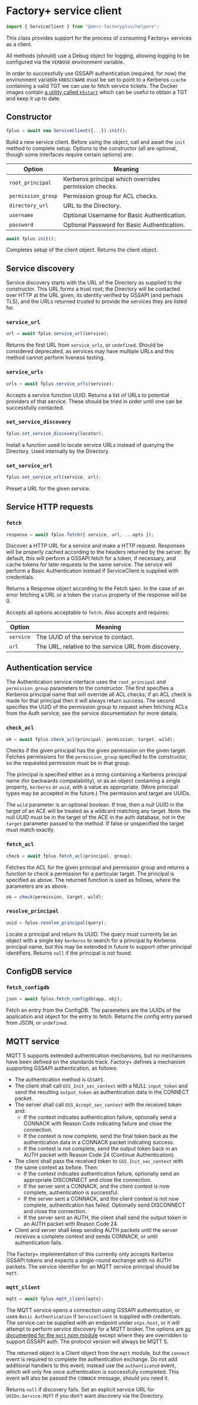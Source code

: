 # Factory+ service client

```js
import { ServiceClient } from "@amrc-factoryplus/helpers";
```

This class provides support for the process of consuming Factory+ services as a client.

All methods (should) use a Debug object for logging, allowing logging to be configured via the `VERBOSE` environment variable.

In order to successfully use GSSAPI authentication (required, for now) the environment variable `KRB5CCNAME` must be set to point to a Kerberos `ccache` containing a valid TGT we can use to fetch service tickets. The Docker images contain [a utility called `k5start`](https://www.eyrie.org/~eagle/software/kstart/) which can be useful to obtain a TGT and keep it up to date.

## Constructor

```js
fplus = await new ServiceClient({...}).init();
```

Build a new service client. Before using the object, call and await the `init` method to complete setup. Options to the constructor (all are optional, though some interfaces require certain options) are:

| Option             | Meaning                                               |
|--------------------|-------------------------------------------------------|
| `root_principal`   | Kerberos principal which overrides permission checks. |
| `permission_group` | Permission group for ACL checks.                      |
| `directory_url`    | URL to the Directory.                                 |
| `username`         | Optional Username for Basic Authentication.           |
| `password`         | Optional Password for Basic Authentication.           |


```js
await fplus.init();
```

Completes setup of the client object. Returns the client object.

## Service discovery

Service discovery starts with the URL of the Directory as supplied to the constructor. This URL forms a trust root; the Directory will be contacted over HTTP at the URL given, its identity verified by GSSAPI (and perhaps TLS), and the URLs returned trusted to provide the services they are listed for.

### `service_url`

```js
url = await fplus.service_url(service);
```

Returns the first URL from `service_urls`, or `undefined`. Should be considered deprecated, as services may have multiple URLs and this method cannot perform liveness testing.

### `service_urls`

```js
urls = await fplus.service_urls(service);
```

Accepts a service function UUID. Returns a list of URLs to potential providers of that service. These should be tried in order until one can be successfully contacted.

### `set_service_discovery`

```js
fplus.set_service_discovery(locator);
```

Install a function used to locate service URLs instead of querying the Directory. Used internally by the Directory.

### `set_service_url`

```js
fplus.set_service_url(service, url);
```

Preset a URL for the given service.

## Service HTTP requests

### `fetch`

```js
response = await fplus.fetch({ service, url, ...opts });
```

Discover a HTTP URL for a service and make a HTTP request. Responses will be properly cached according to the headers returned by the server. By default, this will perform a GSSAPI fetch for a token, if necessary, and cache tokens for later requests to the same service. The service will perform a Basic Authentication instead if ServiceClient is supplied with credentials.

Returns a Response object according to the Fetch spec. In the case of an error fetching a URL or a token the `status` property of the response will be 0.

Accepts all options acceptable to `fetch`. Also accepts and requires:

| Option    | Meaning                                              |
|-----------|------------------------------------------------------|
| `service` | The UUID of the service to contact.                  |
| `url`     | The URL, relative to the service URL from discovery. |

## Authentication service

The Authentication service interface uses the `root_principal` and `permission_group` parameters to the constructor. The first specifies a Kerberos principal name that will override all ACL checks; if an ACL check is made for that principal then it will always return success. The second specifies the UUID of the permission group to request when fetching ACLs from the Auth service; see the service documentation for more details.

### `check_acl`

```js
ok = await fplus.check_acl(principal, permission, target, wild);
```

Checks if the given principal has the given permission on the given target. Fetches permissions for the `permission_group` specified to the constructor, so the requested permission must be in that group.

The principal is specified either as a string containing a Kerberos principal name (for backwards compatability), or as an object containing a single property, `kerberos` or `uuid`, with a value as appropriate. (More principal types may be accepted in the future.) The permission and target are UUIDs.

The `wild` parameter is an optional boolean. If true, then a null UUID in the target of an ACE will be treated as a wildcard matching any target. Note: the null UUID must be in the target of the ACE in the auth database, not in the `target` parameter passed to the method. If false or unspecified the target must match exactly.

### `fetch_acl`

```js
check = await fplus.fetch_acl(principal, group);
```

Fetches the ACL for the given principal and permission group and returns a function to check a permission for a particular target. The principal is specified as above. The returned function is used as follows, where the parameters are as above.

```js
ok = check(permission, target, wild);
```

### `resolve_principal`

```js
uuid = fplus.resolve_principal(query);
```

Locate a principal and return its UUID. The query must currently be an object with a single key `kerberos` to search for a principal by Kerberos principal name, but this may be extended in future to support other principal identifiers. Returns `null` if the principal is not found.

## ConfigDB service

### `fetch_configdb`

```js
json = await fplus.fetch_configdb(app, obj);
```

Fetch an entry from the ConfigDB. The parameters are the UUIDs of the application and object for the entry to fetch. Returns the config entry parsed from JSON, or `undefined`.

## MQTT service

MQTT 5 supports extended authentication mechanisms, but no mechanisms have been defined on the standards track. Factory+ defines a mechanism supporting GSSAPI authentication, as follows:

* The authentication method is `GSSAPI`.
* The client shall call `GSS_Init_sec_context` with a NULL `input_token` and send the resulting `output_token` as authentication data in the CONNECT packet.
* The server shall call `GSS_Accept_sec_context` with the received token and:
  * If the context indicates authentication failure, optionally send a CONNACK with Reason Code indicating failure and close the connection.
  * If the context is now complete, send the final token back as the authentication data in a CONNACK packet indicating success.
  * If the context is not complete, send the output token back in an AUTH packet with Reason Code 24 (Continue Authentication).
* The client shall pass the received token to `GSS_Init_sec_context` with the same context as before. Then:
  * If the context indicates authentication failure, optionally send an appropriate DISCONNECT and close the connection.
  * If the server sent a CONNACK, and the client context is now complete, authentication is successful.
  * If the server sent a CONNACK, and the client context is not now complete, authentication has failed. Optionally send DISCONNECT and close the connection.
  * If the server sent an AUTH, the client shall send the output token in an AUTH packet with Reason Code 24.
* Client and server shall keep sending AUTH packets until the server receives a complete context and sends CONNACK, or until authentication fails.

The Factory+ implementation of this currently only accepts Kerberos GSSAPI tokens and expects a single-round exchange with no AUTH packets. The service identifier for an MQTT service principal should be `mqtt`.

### `mqtt_client`

```js
mqtt = await fplus.mqtt_client(opts);
```

The MQTT service opens a connection using GSSAPI authentication, or uses `Basic Authentication` if `ServiceClient` is supplied with credentials. The service can be supplied with an endpoint under `otps.host`, or it will attempt to perform service discovery for a MQTT broker. The options are [as documented for the `mqtt` npm module](https://www.npmjs.com/package/mqtt) except where they are overridden to support GSSAPI auth. The protocol version will always be MQTT 5.

The returned object is a Client object from the `mqtt` module, but the `connect` event is required to complete the authentication exchange. Do not add additional handlers to this event; instead use the `authenticated` event, which will only fire once authentication is successfully completed. This event will also be passed the `CONNACK` message, should you need it.

Returns `null` if discovery fails. Set an explicit service URL for `UUIDs.Service.MQTT` if you don't want discovery via the Directory.
